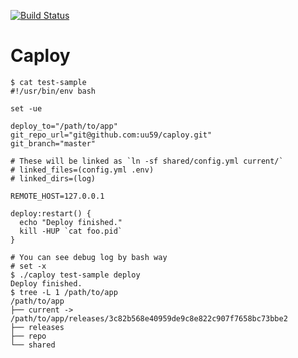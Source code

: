 [![Build Status](https://travis-ci.org/uu59/caploy.svg?branch=master)](https://travis-ci.org/uu59/caploy)

# Caploy

```console
$ cat test-sample
#!/usr/bin/env bash

set -ue

deploy_to="/path/to/app"
git_repo_url="git@github.com:uu59/caploy.git"
git_branch="master"

# These will be linked as `ln -sf shared/config.yml current/`
# linked_files=(config.yml .env)
# linked_dirs=(log)

REMOTE_HOST=127.0.0.1

deploy:restart() {
  echo "Deploy finished."
  kill -HUP `cat foo.pid`
}

# You can see debug log by bash way
# set -x
$ ./caploy test-sample deploy
Deploy finished.
$ tree -L 1 /path/to/app
/path/to/app
├── current -> /path/to/app/releases/3c82b568e40959de9c8e822c907f7658bc73bbe2
├── releases
├── repo
└── shared
```
